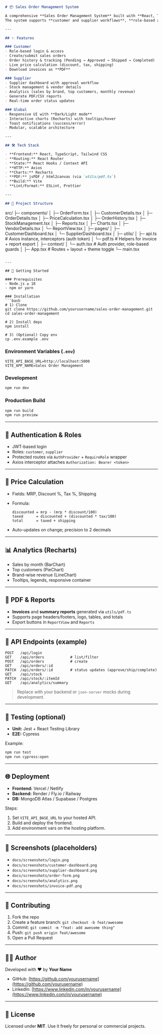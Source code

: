 ```markdown
# 📦 Sales Order Management System

A comprehensive **Sales Order Management System** built with **React, TypeScript, Tailwind CSS, Axios, and Recharts**.  
The system supports **customer and supplier workflows**, **role-based authentication**, **stock tracking**, **interactive analytics**, and **PDF export** — all wrapped in a modern, responsive UI.

---

## ✨ Features

### Customer
- Role-based login & access
- Create/submit sales orders
- Order history & tracking (Pending → Approved → Shipped → Completed)
- Live price calculation (discount, tax, shipping)
- Download invoices as **PDF**

### Supplier
- Supplier dashboard with approval workflow
- Stock management & vendor details
- Analytics (sales by brand, top customers, monthly revenue)
- Generate PDF/CSV reports
- Real-time order status updates

### Global
- Responsive UI with **Dark/Light mode**
- Interactive charts (Recharts) with tooltips/hover
- Toast notifications (success/error)
- Modular, scalable architecture

---

## 🛠 Tech Stack

- **Frontend:** React, TypeScript, Tailwind CSS  
- **Routing:** React Router  
- **State:** React Hooks / Context API  
- **HTTP:** Axios  
- **Charts:** Recharts  
- **PDF:** jsPDF / html2canvas (via `utils/pdf.ts`)  
- **Build:** Vite  
- **Lint/Format:** ESLint, Prettier

---

## 📂 Project Structure

```

src/
├─ components/
│   ├─ OrderForm.tsx
│   ├─ CustomerDetails.tsx
│   ├─ OrderDetails.tsx
│   ├─ PriceCalculation.tsx
│   ├─ OrderHistory.tsx
│   ├─ StockManagement.tsx
│   ├─ Reports.tsx
│   ├─ Charts.tsx
│   ├─ VendorDetails.tsx
│   └─ ReportView.tsx
│
├─ pages/
│   ├─ CustomerDashboard.tsx
│   └─ SupplierDashboard.tsx
│
├─ utils/
│   ├─ api.ts           # Axios instance, interceptors (auth token)
│   └─ pdf.ts           # Helpers for invoice + report export
│
├─ context/
│   └─ auth.tsx         # Auth provider, role-based guards
│
├─ App.tsx              # Routes + layout + theme toggle
└─ main.tsx

````

---

## 🚀 Getting Started

### Prerequisites
- Node.js ≥ 18
- npm or yarn

### Installation
```bash
# 1) Clone
git clone https://github.com/yourusername/sales-order-management.git
cd sales-order-management

# 2) Install deps
npm install

# 3) (Optional) Copy env
cp .env.example .env
````

### Environment Variables (`.env`)

```
VITE_API_BASE_URL=http://localhost:5000
VITE_APP_NAME=Sales Order Management
```

### Development

```bash
npm run dev
```

### Production Build

```bash
npm run build
npm run preview
```

---

## 🔐 Authentication & Roles

* JWT-based login
* Roles: `customer`, `supplier`
* Protected routes via `AuthProvider` + `RequireRole` wrapper
* Axios interceptor attaches `Authorization: Bearer <token>`

---

## 🧮 Price Calculation

* Fields: MRP, Discount %, Tax %, Shipping
* Formula:

  ```
  discounted = mrp - (mrp * discount/100)
  taxed      = discounted + (discounted * tax/100)
  total      = taxed + shipping
  ```
* Auto-updates on change; precision to 2 decimals

---

## 📊 Analytics (Recharts)

* Sales by month (BarChart)
* Top customers (PieChart)
* Brand-wise revenue (LineChart)
* Tooltips, legends, responsive container

---

## 🧾 PDF & Reports

* **Invoices** and **summary reports** generated via `utils/pdf.ts`
* Supports page headers/footers, logo, tables, and totals
* Export buttons in `ReportView` and `Reports`

---

## 📡 API Endpoints (example)

```
POST   /api/login
GET    /api/orders            # list/filter
POST   /api/orders            # create
GET    /api/orders/:id
PATCH  /api/orders/:id        # status updates (approve/ship/complete)
GET    /api/stock
PATCH  /api/stock/:itemId
GET    /api/analytics/summary
```

> Replace with your backend or `json-server` mocks during development.

---

## 🧪 Testing (optional)

* **Unit:** Jest + React Testing Library
* **E2E:** Cypress

Example:

```bash
npm run test
npm run cypress:open
```

---

## 🌐 Deployment

* **Frontend:** Vercel / Netlify
* **Backend:** Render / Fly.io / Railway
* **DB:** MongoDB Atlas / Supabase / Postgres

Steps:

1. Set `VITE_API_BASE_URL` to your hosted API.
2. Build and deploy the frontend.
3. Add environment vars on the hosting platform.

---

## 📸 Screenshots (placeholders)

* `docs/screenshots/login.png`
* `docs/screenshots/customer-dashboard.png`
* `docs/screenshots/supplier-dashboard.png`
* `docs/screenshots/order-form.png`
* `docs/screenshots/analytics.png`
* `docs/screenshots/invoice-pdf.png`

---

## 🤝 Contributing

1. Fork the repo
2. Create a feature branch: `git checkout -b feat/awesome`
3. Commit: `git commit -m "feat: add awesome thing"`
4. Push: `git push origin feat/awesome`
5. Open a Pull Request

---

## 👨‍💻 Author

Developed with ❤️ by **Your Name**

* GitHub: [https://github.com/yourusername](https://github.com/yourusername)
* LinkedIn: [https://www.linkedin.com/in/yourusername](https://www.linkedin.com/in/yourusername)

---

## 📜 License

Licensed under **MIT**. Use it freely for personal or commercial projects.

```
```
